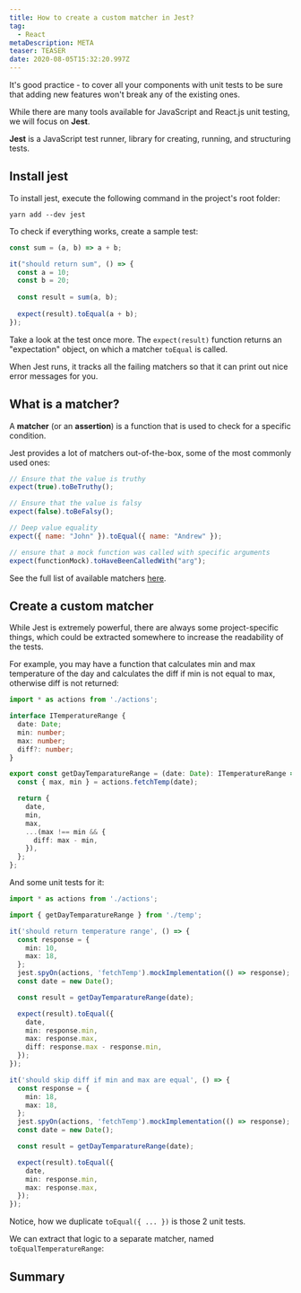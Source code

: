 ```yaml
---
title: How to create a custom matcher in Jest?
tag:
  - React
metaDescription: META
teaser: TEASER
date: 2020-08-05T15:32:20.997Z
---
```

It's good practice - to cover all your components with unit tests to be sure that adding new features won't break any of the existing ones.

While there are many tools available for JavaScript and React.js unit testing, we will focus on **Jest**.

**Jest** is a JavaScript test runner, library for creating, running, and structuring tests.

## Install jest

To install jest, execute the following command in the project's root folder:

`yarn add --dev jest`

To check if everything works, create a sample test:

```typescript
const sum = (a, b) => a + b;

it("should return sum", () => {
  const a = 10;
  const b = 20;
  
  const result = sum(a, b);
  
  expect(result).toEqual(a + b);
});
```

Take a look at the test once more. The `expect(result)` function returns an "expectation" object, on which a matcher `toEqual` is called.

When Jest runs, it tracks all the failing matchers so that it can print out nice error messages for you.

## What is a matcher?

A **matcher** (or an **assertion**) is a function that is used to check for a specific condition.

Jest provides a lot of matchers out-of-the-box, some of the most commonly used ones:

```javascript
// Ensure that the value is truthy
expect(true).toBeTruthy(); 

// Ensure that the value is falsy
expect(false).toBeFalsy();

// Deep value equality 
expect({ name: "John" }).toEqual({ name: "Andrew" });

// ensure that a mock function was called with specific arguments
expect(functionMock).toHaveBeenCalledWith("arg"); 
```

See the full list of available matchers [here](https://jestjs.io/docs/en/expect). 

## Create a custom matcher

While Jest is extremely powerful, there are always some project-specific things, which could be extracted somewhere to increase the readability of the tests.

For example, you may have a function that calculates min and max temperature of the day and calculates the diff if min is not equal to max, otherwise diff is not returned:

```typescript
import * as actions from './actions';

interface ITemperatureRange {
  date: Date;
  min: number;
  max: number;
  diff?: number;
}

export const getDayTemparatureRange = (date: Date): ITemperatureRange => {
  const { max, min } = actions.fetchTemp(date);

  return {
    date,
    min,
    max,
    ...(max !== min && {
      diff: max - min,
    }),
  };
};
```

And some unit tests for it:

```typescript
import * as actions from './actions';

import { getDayTemparatureRange } from './temp';

it('should return temperature range', () => {
  const response = {
    min: 10,
    max: 18,
  };
  jest.spyOn(actions, 'fetchTemp').mockImplementation(() => response);
  const date = new Date();

  const result = getDayTemparatureRange(date);

  expect(result).toEqual({
    date,
    min: response.min,
    max: response.max,
    diff: response.max - response.min,
  });
});

it('should skip diff if min and max are equal', () => {
  const response = {
    min: 18,
    max: 18,
  };
  jest.spyOn(actions, 'fetchTemp').mockImplementation(() => response);
  const date = new Date();

  const result = getDayTemparatureRange(date);

  expect(result).toEqual({
    date,
    min: response.min,
    max: response.max,
  });
});
```

Notice, how we duplicate `toEqual({ ... })` is those 2 unit tests.

We can extract that logic to a separate matcher, named `toEqualTemperatureRange`:



## Summary